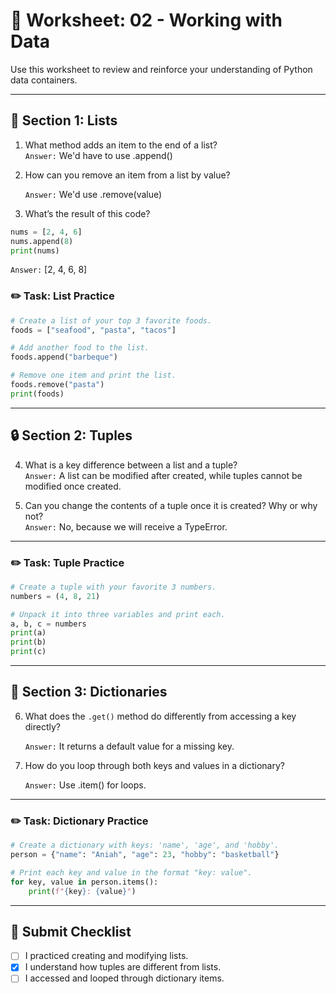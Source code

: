 # 📝 Worksheet: 02 - Working with Data

Use this worksheet to review and reinforce your understanding of Python data containers.

---

## 🧠 Section 1: Lists

1. What method adds an item to the end of a list?  
   `Answer:` We'd have to use .append()

2. How can you remove an item from a list by value?

   `Answer:` We'd use .remove(value)

3. What’s the result of this code?

```python
nums = [2, 4, 6]
nums.append(8)
print(nums)
```

   `Answer:` [2, 4, 6, 8]

### ✏️ Task: List Practice

```python
# Create a list of your top 3 favorite foods.
foods = ["seafood", "pasta", "tacos"]

# Add another food to the list.
foods.append("barbeque")

# Remove one item and print the list.
foods.remove("pasta")
print(foods)
```

---

## 🔒 Section 2: Tuples

4. What is a key difference between a list and a tuple?  
   `Answer:` A list can be modified after created, while tuples cannot be
   modified once created.

5. Can you change the contents of a tuple once it is created? Why or why not?  
   `Answer:` No, because we will receive a TypeError.

---

### ✏️ Task: Tuple Practice

```python
# Create a tuple with your favorite 3 numbers.
numbers = (4, 8, 21)

# Unpack it into three variables and print each.
a, b, c = numbers
print(a)  
print(b) 
print(c)  
```

---

## 🔑 Section 3: Dictionaries

6. What does the `.get()` method do differently from accessing a key directly? 

   `Answer:` It returns a default value for a missing key.

7. How do you loop through both keys and values in a dictionary?  

   `Answer:` Use .item() for loops.

---

### ✏️ Task: Dictionary Practice

```python
# Create a dictionary with keys: 'name', 'age', and 'hobby'.
person = {"name": "Aniah", "age": 23, "hobby": "basketball"}

# Print each key and value in the format "key: value".
for key, value in person.items():
    print(f"{key}: {value}")
```

---

## 🧾 Submit Checklist

- [ ] I practiced creating and modifying lists.
- [x] I understand how tuples are different from lists.
- [ ] I accessed and looped through dictionary items.